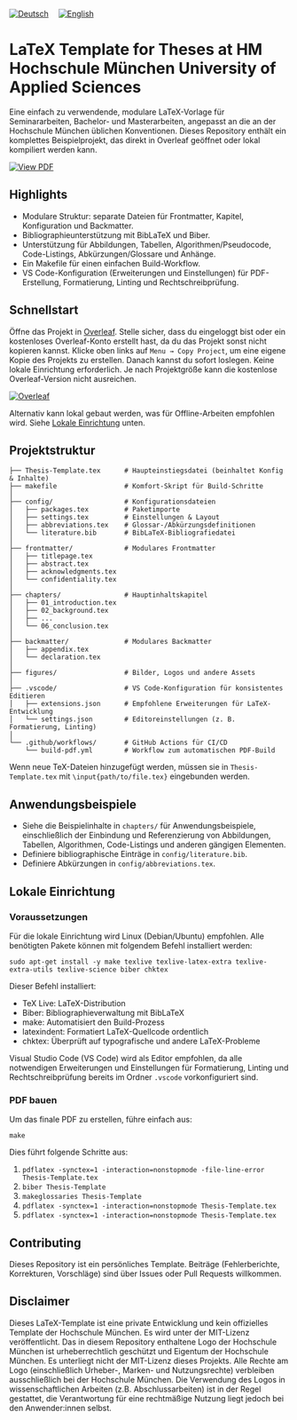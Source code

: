 [![Deutsch](https://img.shields.io/badge/DE-Deutsch-lightgrey?style=for-the-badge&logo=google-translate&logoColor=lightgrey)](https://github.com/Simon-Hi5/Hochschule-Muenchen-LaTeX-Template)&emsp;
[![English](https://img.shields.io/badge/EN-English-0A84FF?style=for-the-badge&logo=google-translate&logoColor=0A84FF)](https://github.com/Simon-Hi5/Hochschule-Muenchen-LaTeX-Template/tree/english)

# LaTeX Template for Theses at HM Hochschule München University of Applied Sciences

Eine einfach zu verwendende, modulare LaTeX-Vorlage für Seminararbeiten, Bachelor- und Masterarbeiten, angepasst an die an der Hochschule München üblichen Konventionen. Dieses Repository enthält ein komplettes Beispielprojekt, das direkt in Overleaf geöffnet oder lokal kompiliert werden kann.

[![View PDF](https://img.shields.io/badge/View-Thesis_Template-red?style=for-the-badge&logo=readdotcv&logoColor=red)](Thesis-Template.pdf)

## Highlights

- Modulare Struktur: separate Dateien für Frontmatter, Kapitel, Konfiguration und Backmatter.
- Bibliographieunterstützung mit BibLaTeX und Biber.
- Unterstützung für Abbildungen, Tabellen, Algorithmen/Pseudocode, Code-Listings, Abkürzungen/Glossare und Anhänge.
- Ein Makefile für einen einfachen Build-Workflow.
- VS Code-Konfiguration (Erweiterungen und Einstellungen) für PDF-Erstellung, Formatierung, Linting und Rechtschreibprüfung.

## Schnellstart

Öffne das Projekt in [Overleaf](https://www.overleaf.com/read/nrmrmjvwwhnv#ddfbfb). Stelle sicher, dass du eingeloggt bist oder ein kostenloses Overleaf-Konto erstellt hast, da du das Projekt sonst nicht kopieren kannst. Klicke oben links auf `Menu → Copy Project`, um eine eigene Kopie des Projekts zu erstellen. Danach kannst du sofort loslegen. Keine lokale Einrichtung erforderlich. Je nach Projektgröße kann die kostenlose Overleaf-Version nicht ausreichen.

[![Overleaf](https://img.shields.io/badge/Open_in-Overleaf-47A141?style=for-the-badge&logo=overleaf)](https://www.overleaf.com/read/nrmrmjvwwhnv#ddfbfb)

Alternativ kann lokal gebaut werden, was für Offline-Arbeiten empfohlen wird. Siehe [Lokale Einrichtung](#lokale-einrichtung) unten.

## Projektstruktur

```
├── Thesis-Template.tex      # Haupteinstiegsdatei (beinhaltet Konfig & Inhalte)
├── makefile                 # Komfort-Skript für Build-Schritte
│
├── config/                  # Konfigurationsdateien
│   ├── packages.tex         # Paketimporte
│   ├── settings.tex         # Einstellungen & Layout
│   ├── abbreviations.tex    # Glossar-/Abkürzungsdefinitionen
│   └── literature.bib       # BibLaTeX-Bibliografiedatei
│
├── frontmatter/             # Modulares Frontmatter
│   ├── titlepage.tex
│   ├── abstract.tex
│   ├── acknowledgments.tex
│   └── confidentiality.tex
│
├── chapters/                # Hauptinhaltskapitel
│   ├── 01_introduction.tex
│   ├── 02_background.tex
│   ├── ...
│   └── 06_conclusion.tex
│
├── backmatter/              # Modulares Backmatter
│   ├── appendix.tex
│   └── declaration.tex
│
├── figures/                 # Bilder, Logos und andere Assets
│
├── .vscode/                 # VS Code-Konfiguration für konsistentes Editieren
│   ├── extensions.json      # Empfohlene Erweiterungen für LaTeX-Entwicklung
│   └── settings.json        # Editoreinstellungen (z. B. Formatierung, Linting)
│
└── .github/workflows/       # GitHub Actions für CI/CD
    └── build-pdf.yml        # Workflow zum automatischen PDF-Build
```

Wenn neue TeX-Dateien hinzugefügt werden, müssen sie in `Thesis-Template.tex` mit `\input{path/to/file.tex}` eingebunden werden.

## Anwendungsbeispiele

- Siehe die Beispielinhalte in `chapters/` für Anwendungsbeispiele, einschließlich der Einbindung und Referenzierung von Abbildungen, Tabellen, Algorithmen, Code-Listings und anderen gängigen Elementen.
- Definiere bibliographische Einträge in `config/literature.bib`.
- Definiere Abkürzungen in `config/abbreviations.tex`.

## Lokale Einrichtung

### Voraussetzungen

Für die lokale Einrichtung wird Linux (Debian/Ubuntu) empfohlen. Alle benötigten Pakete können mit folgendem Befehl installiert werden:

`sudo apt-get install -y make texlive texlive-latex-extra texlive-extra-utils texlive-science biber chktex`

Dieser Befehl installiert:

- TeX Live: LaTeX-Distribution
- Biber: Bibliographieverwaltung mit BibLaTeX
- make: Automatisiert den Build-Prozess
- latexindent: Formatiert LaTeX-Quellcode ordentlich
- chktex: Überprüft auf typografische und andere LaTeX-Probleme

Visual Studio Code (VS Code) wird als Editor empfohlen, da alle notwendigen Erweiterungen und Einstellungen für Formatierung, Linting und Rechtschreibprüfung bereits im Ordner `.vscode` vorkonfiguriert sind.

### PDF bauen

Um das finale PDF zu erstellen, führe einfach aus:

`make`

Dies führt folgende Schritte aus:

1. `pdflatex -synctex=1 -interaction=nonstopmode -file-line-error Thesis-Template.tex`
2. `biber Thesis-Template`
3. `makeglossaries Thesis-Template`
4. `pdflatex -synctex=1 -interaction=nonstopmode Thesis-Template.tex`
5. `pdflatex -synctex=1 -interaction=nonstopmode Thesis-Template.tex`

## Contributing

Dieses Repository ist ein persönliches Template. Beiträge (Fehlerberichte, Korrekturen, Vorschläge) sind über Issues oder Pull Requests willkommen.

## Disclaimer

Dieses LaTeX-Template ist eine private Entwicklung und kein offizielles Template der Hochschule München. Es wird unter der MIT-Lizenz veröffentlicht. Das in diesem Repository enthaltene Logo der Hochschule München ist urheberrechtlich geschützt und Eigentum der Hochschule München. Es unterliegt nicht der MIT-Lizenz dieses Projekts. Alle Rechte am Logo (einschließlich Urheber-, Marken- und Nutzungsrechte) verbleiben ausschließlich bei der Hochschule München. Die Verwendung des Logos in wissenschaftlichen Arbeiten (z.B. Abschlussarbeiten) ist in der Regel gestattet, die Verantwortung für eine rechtmäßige Nutzung liegt jedoch bei den Anwender:innen selbst.
